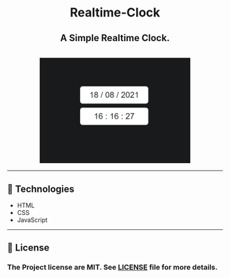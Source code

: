 <div align="center">

# Realtime-Clock

## A Simple Realtime Clock.

<br>
<img src="src/readme.png" width="70%">

</div>

---

## 🚀 Technologies

- HTML
- CSS
- JavaScript

---

## 🔖 License

### The Project license are MIT. See [LICENSE](LICENSE) file for more details.
